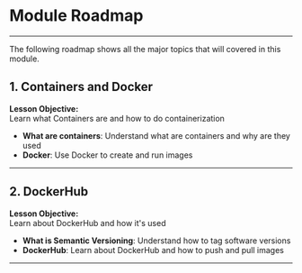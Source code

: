 # Module Roadmap

---

The following roadmap shows all the major topics that will covered in this module.

## **1. Containers and Docker**
**Lesson Objective:**  
Learn what Containers are and how to do containerization

- **What are containers**: Understand what are containers and why are they used
- **Docker**: Use Docker to create and run images

---

## **2. DockerHub**
**Lesson Objective:**  
Learn about DockerHub and how it's used

- **What is Semantic Versioning**: Understand how to tag software versions
- **DockerHub**: Learn about DockerHub and how to push and pull images

---
